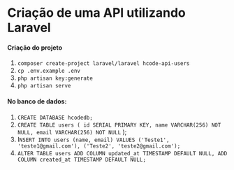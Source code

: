 # Criação de uma API utilizando Laravel

#### Criação do projeto
1. `composer create-project laravel/laravel hcode-api-users`
2. `cp .env.example .env`
3. `php artisan key:generate`
4. `php artisan serve`

####  No banco de dados:
1. `CREATE DATABASE hcodedb;`
2. `CREATE TABLE users (
	id SERIAL PRIMARY KEY,
	name VARCHAR(256) NOT NULL,
	email VARCHAR(256) NOT NULL`
);
3. I`NSERT INTO users (name, email) VALUES ('Teste1', 'teste1@gmail.com'), ('Teste2', 'teste2@gmail.com');`
4. `ALTER TABLE users
	ADD COLUMN updated_at TIMESTAMP DEFAULT NULL,
	ADD COLUMN created_at TIMESTAMP DEFAULT NULL;`